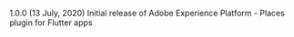 1.0.0 (13 July, 2020)
Initial release of Adobe Experience Platform - Places plugin for Flutter apps
